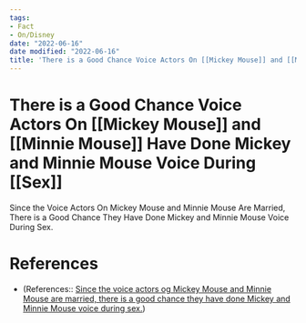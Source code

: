 ```yaml
---
tags:
- Fact
- On/Disney
date: "2022-06-16"
date modified: "2022-06-16"
title: 'There is a Good Chance Voice Actors On [[Mickey Mouse]] and [[Minnie Mouse]] Have Done Mickey and Minnie Mouse Voice During [[Sex]]'
---
```


# There is a Good Chance Voice Actors On [[Mickey Mouse]] and [[Minnie Mouse]] Have Done Mickey and Minnie Mouse Voice During [[Sex]]
Since the Voice Actors On Mickey Mouse and Minnie Mouse Are Married, There is a Good Chance They Have Done Mickey and Minnie Mouse Voice During Sex.

# References
- (References:: [Since the voice actors og Mickey Mouse and Minnie Mouse are married, there is a good chance they have done Mickey and Minnie Mouse voice during sex.](https://www.reddit.com/r/Showerthoughts/comments/uj3xgz/since_the_voice_actors_og_mickey_mouse_and_minnie/?utm_source=share&utm_medium=ios_app&utm_name=iossmf))
